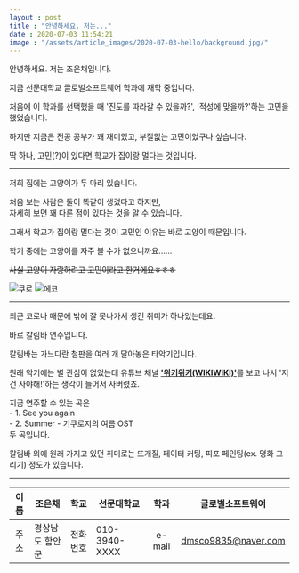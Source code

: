 ```yaml
---
layout : post
title : "안녕하세요. 저는..."
date : 2020-07-03 11:54:21
image : "/assets/article_images/2020-07-03-hello/background.jpg/"
---
```

안녕하세요. 저는 조은채입니다.  

지금 선문대학교 글로벌소프트웨어 학과에 재학 중입니다.  

처음에 이 학과를 선택했을 때 '진도를 따라갈 수 있을까?', '적성에 맞을까?'하는 고민을 했었습니다.  

하지만 지금은 전공 공부가 꽤 재미있고, 부질없는 고민이었구나 싶습니다.  

딱 하나, 고민(?)이 있다면 학교가 집이랑 멀다는 것입니다.  

-----

저희 집에는 고양이가 두 마리 있습니다.  

처음 보는 사람은 둘이 똑같이 생겼다고 하지만,  
자세히 보면 꽤 다른 점이 있다는 것을 알 수 있습니다.  

그래서 학교가 집이랑 멀다는 것이 고민인 이유는 바로 고양이 때문입니다.  

학기 중에는 고양이를 자주 볼 수가 없으니까요......   

~~사실 고양이 자랑하려고 고민이라고 한거에요ㅎㅎㅎ~~

![쿠로]("/assets/article_images/2020-07-03-hello/cat_1.png")
![에코]("/assets/article_images/2020-07-03-hello/cat_2.png")


-----

최근 코로나 때문에 밖에 잘 못나가서 생긴 취미가 하나있는데요.  

바로 칼림바 연주입니다.  

칼림바는 가느다란 철판을 여러 개 달아놓은 타악기입니다.  

원래 악기에는 별 관심이 없었는데 유튜브 채널 [**'위키위키(WIKIWIKI)'**](https://www.youtube.com/user/WIKIWIKISHOP)를 보고 나서 '저건 사야해!'하는 생각이 들어서 사버렸죠.  


지금 연주할 수 있는 곡은  
    - 1. See you again   
    - 2. Summer - 기쿠로지의 여름 OST  
두 곡입니다.  


칼림바 외에 원래 가지고 있던 취미로는 뜨개질, 페이터 커팅, 피포 페인팅(ex. 명화 그리기) 정도가 있습니다.  

-----
  
|이름|조은채|학교|선문대학교|학과|글로벌소프트웨어|
|:------:|------|:------:|----------|:------:|----------------|
|주소|경상남도 함안군|전화번호|010-3940-XXXX|e-mail|dmsco9835@naver.com|


